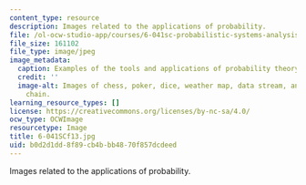 ```yaml
---
content_type: resource
description: Images related to the applications of probability.
file: /ol-ocw-studio-app/courses/6-041sc-probabilistic-systems-analysis-and-applied-probability-fall-2013/b0d2d1dd8f89cb4bbb4870f857dcdeed_6-041SCf13.jpg
file_size: 161102
file_type: image/jpeg
image_metadata:
  caption: Examples of the tools and applications of probability theory.
  credit: ''
  image-alt: Images of chess, poker, dice, weather map, data stream, and a Markov
    chain.
learning_resource_types: []
license: https://creativecommons.org/licenses/by-nc-sa/4.0/
ocw_type: OCWImage
resourcetype: Image
title: 6-041SCf13.jpg
uid: b0d2d1dd-8f89-cb4b-bb48-70f857dcdeed
---
```

Images related to the applications of probability.